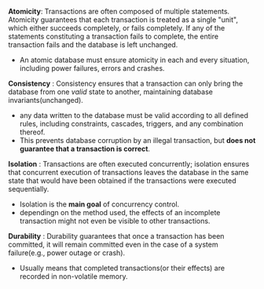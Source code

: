**Atomicity**: Transactions are often composed of multiple statements. Atomicity guarantees that each transaction is treated as a single "unit", which either succeeds completely, or fails completely.
If any of the statements constituting a transaction fails to complete, the entire transaction fails and the database is left unchanged.

- An atomic database must ensure atomicity in each and every situation, including power failures, errors and crashes.

**Consistency**
: Consistency ensures that a transaction can only bring the database from one _valid_ state to another, maintaining database invariants(unchanged).

- any data written to the database must be valid according to all defined rules, including constraints, cascades, triggers, and any combination thereof.
- This prevents database corruption by an illegal transaction, but **does not guarantee that a transaction is correct**.

**Isolation**
: Transactions are often executed concurrently; isolation ensures that concurrent execution of transactions leaves the database in the same state that would have been obtained if the transactions were executed sequentially.

- Isolation is the **main goal** of concurrency control.
- dependingn on the method used, the effects of an incomplete transaction might not even be visible to other transactions.

**Durability**
: Durability guarantees that once a transaction has been committed, it will remain committed even in the case of a system failure(e.g., power outage or crash).

- Usually means that completed transactions(or their effects) are recorded in non-volatile memory.
